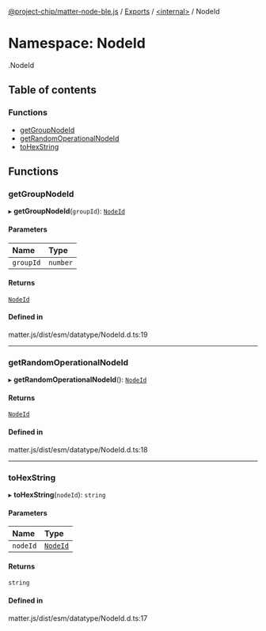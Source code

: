 [@project-chip/matter-node-ble.js](../README.md) / [Exports](../modules.md) / [<internal\>](internal_.md) / NodeId

# Namespace: NodeId

[<internal>](internal_.md).NodeId

## Table of contents

### Functions

- [getGroupNodeId](internal_.NodeId.md#getgroupnodeid)
- [getRandomOperationalNodeId](internal_.NodeId.md#getrandomoperationalnodeid)
- [toHexString](internal_.NodeId.md#tohexstring)

## Functions

### getGroupNodeId

▸ **getGroupNodeId**(`groupId`): [`NodeId`](internal_.md#nodeid)

#### Parameters

| Name | Type |
| :------ | :------ |
| `groupId` | `number` |

#### Returns

[`NodeId`](internal_.md#nodeid)

#### Defined in

matter.js/dist/esm/datatype/NodeId.d.ts:19

___

### getRandomOperationalNodeId

▸ **getRandomOperationalNodeId**(): [`NodeId`](internal_.md#nodeid)

#### Returns

[`NodeId`](internal_.md#nodeid)

#### Defined in

matter.js/dist/esm/datatype/NodeId.d.ts:18

___

### toHexString

▸ **toHexString**(`nodeId`): `string`

#### Parameters

| Name | Type |
| :------ | :------ |
| `nodeId` | [`NodeId`](internal_.md#nodeid) |

#### Returns

`string`

#### Defined in

matter.js/dist/esm/datatype/NodeId.d.ts:17
